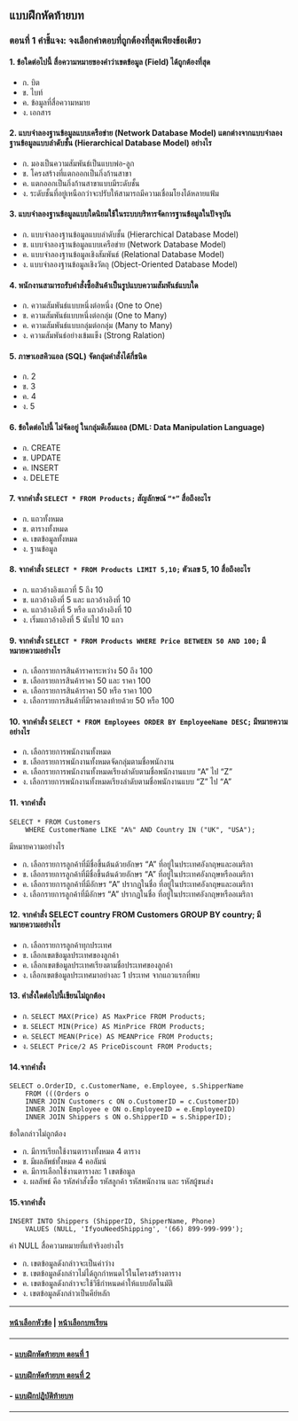 ## แบบฝึกหัดท้ายบท
### ตอนที่ 1 คำชี้แจง: จงเลือกคำตอบที่ถูกต้องที่สุดเพียงข้อเดียว

#### 1. ข้อใดต่อไปนี้ สื่อความหมายของคำว่าเขตข้อมูล (Field) ได้ถูกต้องที่สุด
* ก. บิต					
* ข. ไบท์
* ค. ข้อมูลที่สื่อความหมาย		
* ง. เอกสาร
#### 2.	แบบจำลองฐานข้อมูลแบบเครือข่าย (Network Database Model) แตกต่างจากแบบจำลองฐานข้อมูลแบบลำดับชั้น (Hierarchical Database Model) อย่างไร
* ก. มองเป็นความสัมพันธ์เป็นแบบพ่อ-ลูก
* ข. โครงสร้างที่แตกออกเป็นกิ่งก้านสาขา
* ค. แตกออกเป็นกิ่งก้านสาขาแบบมีระดับชั้น				
* ง. ระดับชั้นที่อยู่เหนือกว่าจะปรับให้สามารถมีความเชื่อมโยงได้หลายแฟ้ม
#### 3.	แบบจำลองฐานข้อมูลแบบใดนิยมใช้ในระบบบริหารจัดการฐานข้อมูลในปัจจุบัน
* ก. แบบจำลองฐานข้อมูลแบบลำดับชั้น (Hierarchical Database Model)
* ข. แบบจำลองฐานข้อมูลแบบเครือข่าย (Network Database Model)
* ค. แบบจำลองฐานข้อมูลเชิงสัมพันธ์ (Relational Database Model)		
* ง. แบบจำลองฐานข้อมูลเชิงวัตถุ (Object-Oriented Database Model)
#### 4.	พนักงานสามารถรับคำสั่งซื้อสินค้าเป็นรูปแบบความสัมพันธ์แบบใด
* ก. ความสัมพันธ์แบบหนึ่งต่อหนึ่ง (One to One)
* ข. ความสัมพันธ์แบบหนึ่งต่อกลุ่ม (One to Many)
* ค. ความสัมพันธ์แบบกลุ่มต่อกลุ่ม (Many to Many)		
* ง. ความสัมพันธ์อย่างเข้มแข็ง (Strong Ralation)
#### 5.	ภาษาเอสคิวแอล (SQL) จัดกลุ่มคำสั่งได้กี่ชนิด
* ก.  2					
* ข.  3
* ค.  4					
* ง.  5
#### 6.	ข้อใดต่อไปนี้ ไม่จัดอยู่ ในกลุ่มดีเอ็มแอล (DML: Data Manipulation Language)
* ก. CREATE				
* ข. UPDATE
* ค. INSERT			
* ง. DELETE
#### 7.	จากคำสั่ง ```SELECT * FROM Products;``` สัญลักษณ์ ```“*”``` สื่อถึงอะไร
* ก. แถวทั้งหมด				
* ข. ตารางทั้งหมด
* ค. เขตข้อมูลทั้งหมด			
* ง. ฐานข้อมูล
#### 8.	จากคำสั่ง ```SELECT * FROM Products LIMIT 5,10;``` ตัวเลข 5, 10 สื่อถึงอะไร
* ก. แถวอ้างอิงแถวที่ 5 ถึง 10		
* ข. แถวอ้างอิงที่ 5 และ แถวอ้างอิงที่ 10
* ค. แถวอ้างอิงที่ 5 หรือ แถวอ้างอิงที่ 10	
* ง. เริ่มแถวอ้างอิงที่ 5 นับไป 10 แถว
#### 9.	จากคำสั่ง ```SELECT * FROM Products WHERE Price BETWEEN 50 AND 100;``` มีหมายความอย่างไร
* ก. เลือกรายการสินค้าราคาระหว่าง 50 ถึง 100
* ข. เลือกรายการสินค้าราคา 50 และ ราคา 100
* ค. เลือกรายการสินค้าราคา 50 หรือ ราคา 100
* ง. เลือกรายการสินค้าที่มีราคาลงท้ายด้วย 50 หรือ 100
#### 10. จากคำสั่ง ```SELECT * FROM Employees ORDER BY EmployeeName DESC;``` มีหมายความอย่างไร
* ก.  เลือกรายการพนักงานทั้งหมด
* ข.  เลือกรายการพนักงานทั้งหมดจัดกลุ่มตามชื่อพนักงาน
* ค.  เลือกรายการพนักงานทั้งหมดเรียงลำดับตามชื่อพนักงานแบบ “A” ไป “Z”
* ง.  เลือกรายการพนักงานทั้งหมดเรียงลำดับตามชื่อพนักงานแบบ “Z” ไป “A”
#### 11. จากคำสั่ง 
```
SELECT * FROM Customers 
	WHERE CustomerName LIKE "A%" AND Country IN ("UK", "USA");
```
มีหมายความอย่างไร
* ก. เลือกรายการลูกค้าที่มีชื่อขึ้นต้นด้วยอักษร “A” ที่อยู่ในประเทศอังกฤษและอเมริกา
* ข. เลือกรายการลูกค้าที่มีชื่อขึ้นต้นด้วยอักษร “A” ที่อยู่ในประเทศอังกฤษหรืออเมริกา
* ค. เลือกรายการลูกค้าที่มีอักษร “A” ปรากฏในชื่อ ที่อยู่ในประเทศอังกฤษและอเมริกา
* ง. เลือกรายการลูกค้าที่มีอักษร “A” ปรากฏในชื่อ ที่อยู่ในประเทศอังกฤษหรืออเมริกา
#### 12. จากคำสั่ง SELECT country FROM Customers GROUP BY country; มีหมายความอย่างไร
* ก. เลือกรายการลูกค้าทุกประเทศ
* ข. เลือกเขตข้อมูลประเทศของลูกค้า
* ค. เลือกเขตข้อมูลประเทศเรียงตามชื่อประเทศของลูกค้า
* ง. เลือกเขตข้อมูลประเทศมาอย่างละ 1 ประเทศ จากแถวแรกที่พบ
#### 13. คำสั่งใดต่อไปนี้เขียนไม่ถูกต้อง
* ก. ```SELECT MAX(Price) AS MaxPrice FROM Products;```
* ข. ```SELECT MIN(Price) AS MinPrice FROM Products;```
* ค. ```SELECT MEAN(Price) AS MEANPrice FROM Products;```
* ง. ```SELECT Price/2 AS PriceDiscount FROM Products;```
#### 14.จากคำสั่ง 
```
SELECT o.OrderID, c.CustomerName, e.Employee, s.ShipperName
	FROM (((Orders o
	INNER JOIN Customers c ON o.CustomerID = c.CustomerID)
	INNER JOIN Employee e ON o.EmployeeID = e.EmployeeID)
	INNER JOIN Shippers s ON o.ShipperID = s.ShipperID);
```
ข้อใดกล่าวไม่ถูกต้อง
* ก. มีการเรียกใช้งานตารางทั้งหมด 4 ตาราง
* ข. มีผลลัพธ์ทั้งหมด 4 คอลัมน์
* ค. มีการเลือกใช้งานตารางละ 1 เขตข้อมูล
* ง. ผลลัพธ์ คือ รหัสคำสั่งซื้อ รหัสลูกค้า รหัสพนักงาน และ รหัสผู้ขนส่ง 
#### 15.จากคำสั่ง 
```
INSERT INTO Shippers (ShipperID, ShipperName, Phone)
	VALUES (NULL, 'IfyouNeedShipping', '(66) 899-999-999');
```
ค่า NULL สื่อความหมายที่แท้จริงอย่างไร
* ก. เขตข้อมูลดังกล่าวจะเป็นค่าว่าง
* ข. เขตข้อมูลดังกล่าวไม่ได้ถูกกำหนดไว้ในโครงสร้างตาราง
* ค. เขตข้อมูลดังกล่าวจะใช้วิธีกำหนดค่าให้แบบอัตโนมัติ
* ง. เขตข้อมูลดังกล่าวเป็นคีย์หลัก

---
#### [หน้าเลือกหัวข้อ](README.md) | [หน้าเลือกบทเรียน](../README.md)
---
#### - [แบบฝึกหัดท้ายบท ตอนที่ 1](0430.md)
#### - [แบบฝึกหัดท้ายบท ตอนที่ 2](0450.md)
#### - [แบบฝึกปฏิบัติท้ายบท](0470.md)
---